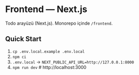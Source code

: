 # Frontend — Next.js
Todo arayüzü (Next.js). Monorepo içinde `/frontend`.

## Quick Start
1. `cp .env.local.example .env.local`
2. `npm ci`
3. `.env.local` → `NEXT_PUBLIC_API_URL=http://127.0.0.1:8000`
4. `npm run dev`  # http://localhost:3000
